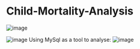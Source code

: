 # Child-Mortality-Analysis
![image](https://user-images.githubusercontent.com/96394159/147818126-ae9f5034-7a60-44b3-9d50-14712db9b2ce.png)

![image](https://user-images.githubusercontent.com/96394159/147818270-2a6e37f1-c651-469d-8c96-006b1f5a6d06.png)
Using MySql as a tool to analyse:
![image](https://user-images.githubusercontent.com/96394159/147818079-6bc456e1-1c80-4766-a5d2-c44f7924071b.png)
